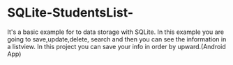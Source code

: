# SQLite-StudentsList-

It's a basic example for to data storage with SQLite. In this example you are going to save,update,delete, search and then
you can see the information  in a listview.
In this project you can save your info in order by upward.(Android App)
